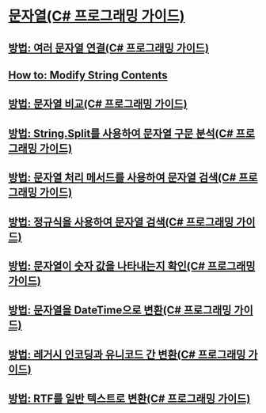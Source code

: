 # [문자열(C# 프로그래밍 가이드)](index.md)
## [방법: 여러 문자열 연결(C# 프로그래밍 가이드)](how-to-concatenate-multiple-strings.md)
## [How to: Modify String Contents](TocOutOfQuery)
## [방법: 문자열 비교(C# 프로그래밍 가이드)](how-to-compare-strings.md)
## [방법: String.Split를 사용하여 문자열 구문 분석(C# 프로그래밍 가이드)](how-to-parse-strings-using-string-split.md)
## [방법: 문자열 처리 메서드를 사용하여 문자열 검색(C# 프로그래밍 가이드)](how-to-search-strings-using-string-methods.md)
## [방법: 정규식을 사용하여 문자열 검색(C# 프로그래밍 가이드)](how-to-search-strings-using-regular-expressions.md)
## [방법: 문자열이 숫자 값을 나타내는지 확인(C# 프로그래밍 가이드)](how-to-determine-whether-a-string-represents-a-numeric-value.md)
## [방법: 문자열을 DateTime으로 변환(C# 프로그래밍 가이드)](how-to-convert-a-string-to-a-datetime.md)
## [방법: 레거시 인코딩과 유니코드 간 변환(C# 프로그래밍 가이드)](how-to-convert-between-legacy-encodings-and-unicode.md)
## [방법: RTF를 일반 텍스트로 변환(C# 프로그래밍 가이드)](how-to-convert-rtf-to-plain-text.md)
